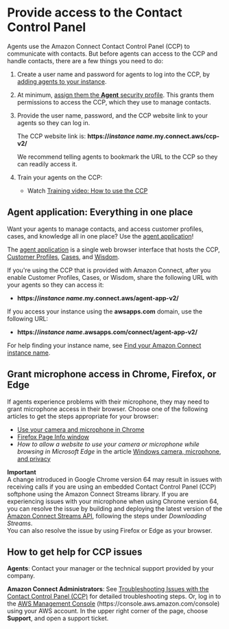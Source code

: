 # Provide access to the Contact Control Panel<a name="amazon-connect-contact-control-panel"></a>

Agents use the Amazon Connect Contact Control Panel \(CCP\) to communicate with contacts\. But before agents can access to the CCP and handle contacts, there are a few things you need to do: 

1. Create a user name and password for agents to log into the CCP, by [adding agents to your instance](user-management.md)\.

1. At minimum, [assign them the **Agent** security profile](assign-security-profile.md)\. This grants them permissions to access the CCP, which they use to manage contacts\. 

1. Provide the user name, password, and the CCP website link to your agents so they can log in\. 

   The CCP website link is: **https://*instance name*\.my\.connect\.aws/ccp\-v2/**

   We recommend telling agents to bookmark the URL to the CCP so they can readily access it\.

1. Train your agents on the CCP:
   + Watch [Training video: How to use the CCP](ccp-video-training.md)

## Agent application: Everything in one place<a name="use-agent-application"></a>

Want your agents to manage contacts, and access customer profiles, cases, and knowledge all in one place? Use the [agent application](agent-user-guide.md)\! 

The [agent application](agent-user-guide.md) is a single web browser interface that hosts the CCP, [Customer Profiles](ag-cp.md), [Cases](use-cases.md), and [Wisdom](use-wisdom.md)\.

If you're using the CCP that is provided with Amazon Connect, after you enable Customer Profiles, Cases, or Wisdom, share the following URL with your agents so they can access it:
+ **https://*instance name*\.my\.connect\.aws/agent\-app\-v2/**

If you access your instance using the **awsapps\.com** domain, use the following URL: 
+ **https://*instance name*\.awsapps\.com/connect/agent\-app\-v2/**

For help finding your instance name, see [Find your Amazon Connect instance name](find-instance-name.md)\.

## Grant microphone access in Chrome, Firefox, or Edge<a name="accessing-microphone"></a>

If agents experience problems with their microphone, they may need to grant microphone access in their browser\. Choose one of the following articles to get the steps appropriate for your browser:
+ [Use your camera and microphone in Chrome](https://support.google.com/chrome/answer/2693767?hl=en)
+ [Firefox Page Info window](https://support.mozilla.org/en-US/kb/firefox-page-info-window)
+ *How to allow a website to use your camera or microphone while browsing in Microsoft Edge* in the article [Windows camera, microphone, and privacy](https://support.microsoft.com/en-us/windows/windows-camera-microphone-and-privacy-a83257bc-e990-d54a-d212-b5e41beba857)

**Important**  
A change introduced in Google Chrome version 64 may result in issues with receiving calls if you are using an embedded Contact Control Panel \(CCP\) softphone using the Amazon Connect Streams library\. If you are experiencing issues with your microphone when using Chrome version 64, you can resolve the issue by building and deploying the latest version of the [Amazon Connect Streams API](https://github.com/aws/amazon-connect-streams/blob/master/Documentation.md#downloading-streams), following the steps under *Downloading Streams*\.  
You can also resolve the issue by using Firefox or Edge as your browser\.

## How to get help for CCP issues<a name="how-to-get-help-for-ccp-issues"></a>

**Agents**: Contact your manager or the technical support provided by your company\. 

**Amazon Connect Administrators**: See [Troubleshooting Issues with the Contact Control Panel \(CCP\)](troubleshooting.md) for detailed troubleshooting steps\. Or, log in to the [AWS Management Console](https://console.aws.amazon.com/console) \(https://console\.aws\.amazon\.com/console\) using your AWS account\. In the upper right corner of the page, choose **Support**, and open a support ticket\.